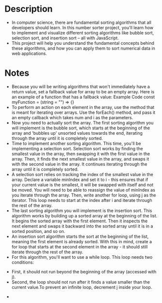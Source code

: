 # Description

- In computer science, there are fundamental sorting algorithms that all developers should learn. In this number sorter project, you'll learn how to implement and visualize different sorting algorithms like bubble sort, selection sort, and insertion sort – all with JavaScript.
- This project will help you understand the fundamental concepts behind these algorithms, and how you can apply them to sort numerical data in web applications.

# Notes

- Because you will be writing algorithms that won't immediately have a return value, set a fallback value for array to be an empty array. Here is an example of a function that has a fallback value:
  Example Code
  const myFunction = (string = "") => {}
- To perform an action on each element in the array, use the method that is meant for iterating over arrays. Use the forEach() method, and pass it an empty callback which takes num and i as the parameters.
- Now you need to actually sort the array. The first sorting algorithm you will implement is the bubble sort, which starts at the beginning of the array and 'bubbles up' unsorted values towards the end, iterating through the array until it is completely sorted.
- Time to implement another sorting algorithm. This time, you'll be implementing a selection sort. Selection sort works by finding the smallest value in the array, then swapping it with the first value in the array. Then, it finds the next smallest value in the array, and swaps it with the second value in the array. It continues iterating through the array until it is completely sorted.
- A selection sort relies on tracking the index of the smallest value in the array. Declare a variable minIndex and set it to i - this ensures that if your current value is the smallest, it will be swapped with itself and not be moved. You will need to be able to reassign the value of minIndex as you iterate through the array. Then, write another for loop, using j as the iterator. This loop needs to start at the index after i and iterate through the rest of the array.
- The last sorting algorithm you will implement is the insertion sort. This algorithm works by building up a sorted array at the beginning of the list. It begins the sorted array with the first element. Then it inspects the next element and swaps it backward into the sorted array until it is in a sorted position, and so on.
- An insertion sort algorithm starts the sort at the beginning of the list, meaning the first element is already sorted. With this in mind, create a for loop that starts at the second element in the array - it should still iterate through the rest of the array.
- For this algorithm, you'll want to use a while loop. This loop needs two conditions:

* First, it should not run beyond the beginning of the array (accessed with j).
* Second, the loop should not run after it finds a value smaller than the current value.To prevent an infinite loop, decrement j inside your loop.

-
